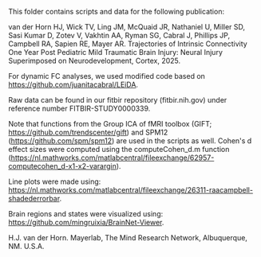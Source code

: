 This folder contains scripts and data for the following publication:

van der Horn HJ, Wick TV, Ling JM, McQuaid JR, Nathaniel U, Miller SD, Sasi Kumar D, Zotev V, Vakhtin AA, Ryman SG, Cabral J, Phillips JP, Campbell RA, Sapien RE, Mayer AR. 
Trajectories of Intrinsic Connectivity One Year Post Pediatric Mild Traumatic Brain Injury: Neural Injury Superimposed on Neurodevelopment, Cortex, 2025.

For dynamic FC analyses, we used modified code based on https://github.com/juanitacabral/LEiDA.

Raw data can be found in our fitbir repository (fitbir.nih.gov) under reference number FITBIR-STUDY0000339.

Note that functions from the Group ICA of fMRI toolbox (GIFT; https://github.com/trendscenter/gift) and SPM12 (https://github.com/spm/spm12) are used in the scripts as well. 
Cohen's d effect sizes were computed using the computeCohen_d.m function (https://nl.mathworks.com/matlabcentral/fileexchange/62957-computecohen_d-x1-x2-varargin).

Line plots were made using: https://nl.mathworks.com/matlabcentral/fileexchange/26311-raacampbell-shadederrorbar.

Brain regions and states were visualized using: https://github.com/mingruixia/BrainNet-Viewer.

H.J. van der Horn.
Mayerlab, The Mind Research Network, Albuquerque, NM. U.S.A. 

